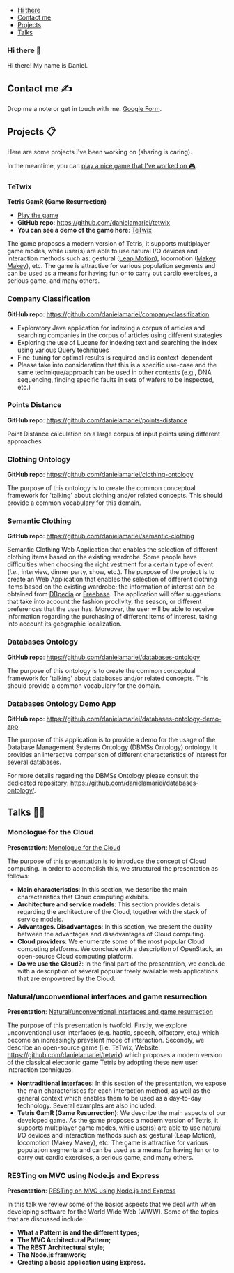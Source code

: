 * [Hi there](https://github.com/danielamariei#hi-there-)
* [Contact me](https://github.com/danielamariei#contact-me-)
* [Projects](https://github.com/danielamariei#projects-)
* [Talks](https://github.com/danielamariei#talks-)

### Hi there 👋
Hi there! My name is Daniel.


## Contact me ✍
Drop me a note or get in touch with me: [Google Form](https://docs.google.com/forms/d/e/1FAIpQLSdidsTCj9zd0gAEh-BcfCatbCa-2fmFDFItFnDSj57JjAcTDA/viewform). 

## Projects 📋
Here are some projects I've been working on (sharing is caring).

In the meantime, you can [play a nice game that I've worked on 🎮](https://danielamariei.github.io/tetwix/serverless/).

### TeTwix
**Tetris GamR (Game Resurrection)**
* [Play the game](https://danielamariei.github.io/tetwix/serverless/)
* **GitHub repo**: https://github.com/danielamariei/tetwix
* **You can see a demo of the game here**: [TeTwix](https://vimeo.com/98003746) 

The game proposes a modern version of Tetris, it supports multiplayer game modes, while user(s) are able to use natural I/O devices and interaction methods such as: gestural ([Leap Motion](https://www.ultraleap.com/product/leap-motion-controller/)), locomotion ([Makey Makey](https://makeymakey.com/)), etc. The game is attractive for various population segments and can be used as a means for having fun or to carry out cardio exercises, a serious game, and many others.

### Company Classification 
**GitHub repo**: https://github.com/danielamariei/company-classification

* Exploratory Java application for indexing a corpus of articles and searching companies in the corpus of articles using different strategies
* Exploring the use of Lucene for indexing text and searching the index using various Query techniques
* Fine-tuning for optimal results is required and is context-dependent
* Please take into consideration that this is a specific use-case and the same technique/approach can be used in other contexts (e.g., DNA sequencing, finding specific faults in sets of wafers to be inspected, etc.)


### Points Distance 
**GitHub repo**: https://github.com/danielamariei/points-distance

Point Distance calculation on a large corpus of input points using different approaches 

### Clothing Ontology
**GitHub repo**: https://github.com/danielamariei/clothing-ontology

The purpose of this ontology is to create the common conceptual framework for 'talking' about clothing and/or related concepts. This should provide a common vocabulary for this domain.

### Semantic Clothing
**GitHub repo**: https://github.com/danielamariei/semantic-clothing

Semantic Clothing Web Application that enables the selection of different clothing items based on the existing wardrobe. Some people have difficulties when choosing the right vestment for a certain type of event (_i.e._, interview, dinner party, show, etc.). The purpose of the project is to create an Web Application that enables the selection of different clothing items based on the existing wardrobe; the information of interest can be obtained from [DBpedia](http://wiki.dbpedia.org/About) or
 [Freebase](https://developers.google.com/freebase/). The application will offer suggestions that take into account the fashion proclivity, the season, or different preferences that the user has. Moreover, the user will be able to receive information regarding the purchasing of different items of interest, taking into account its geographic localization.

### Databases Ontology 
**GitHub repo**: https://github.com/danielamariei/databases-ontology

The purpose of this ontology is to create the common conceptual framework for 'talking' about databases and/or related concepts. This should provide a common vocabulary for the domain.

### Databases Ontology Demo App 
**GitHub repo**: https://github.com/danielamariei/databases-ontology-demo-app

The purpose of this application is to provide a demo for the usage of the Database Management Systems Ontology (DBMSs Ontology) ontology. It provides an interactive comparison of different characteristics of interest for several databases.

For more details regarding the DBMSs Ontology please consult the dedicated repository: https://github.com/danielamariei/databases-ontology/.


## Talks 👨‍🏫

### Monologue for the Cloud

**Presentation**: [Monologue for the Cloud](https://github.com/danielamariei/talks/tree/master/monologue-for-the-cloud)

The purpose of this presentation is to introduce the concept of Cloud computing. In order to accomplish this, we structured the presentation as follows:

* **Main characteristics**: In this section, we describe the main characteristics that Cloud computing exhibits.
* **Architecture and service models**: This section provides details regarding the architecture of the Cloud, together with the stack of service models.
* **Advantages. Disadvantages**: In this section, we present the duality between the advantages and disadvantages of Cloud computing.
* **Cloud providers**: We enumerate some of the most popular Cloud computing platforms. We conclude with a description of OpenStack, an open-source Cloud computing platform.
* **Do we use the Cloud?**: In the final part of the presentation, we conclude with a description of several popular freely available web applications that are empowered by the Cloud.

### Natural/unconventional interfaces and game resurrection

**Presentation**: [Natural/unconventional interfaces and game resurrection](https://github.com/danielamariei/talks/tree/master/natural-unconventional-interfaces-and-game-resurrection)

The purpose of this presentation is twofold. Firstly, we explore unconventional user interfaces (e.g. haptic, speech, olfactory, etc.) which become an increasingly prevalent mode of interaction. Secondly, we describe an open-source game (i.e. TeTwix, Website: https://github.com/danielamariei/tetwix) which proposes a modern version of the classical electronic game Tetris by adopting these new user interaction techniques.

* **Nontraditional interfaces**: In this section of the presentation, we expose the main characteristics for each interaction method, as well as the general context which enables them to be used as a day-to-day technology. Several examples are also included.
* **Tetris GamR (Game Resurrection)**: We describe the main aspects of our developed game. As the game proposes a modern version of Tetris, it supports multiplayer game modes, while user(s) are able to use natural I/O devices and interaction methods such as: gestural (Leap Motion), locomotion (Makey Makey), etc. The game is attractive for various population segments and can be used as a means for having fun or to carry out cardio exercises, a serious game, and many others.

### RESTing on MVC using Node.js and Express

**Presentation**: [RESTing on MVC using Node.js and Express](https://github.com/danielamariei/talks/tree/master/rest-mvc-express)

In this talk we review some of the basics aspects that we deal with when developing software for the World Wide Web (WWW). Some of the topics that are discussed include:
* **What a Pattern is and the different types;**
* **The MVC Architectural Pattern;**
* **The REST Architectural style;**
* **The Node.js framwork;**
* **Creating a basic application using Express.**

<!--
**danielamariei/danielamariei** is a ✨ _special_ ✨ repository because its `README.md` (this file) appears on your GitHub profile.

Here are some ideas to get you started:

- 🔭 I’m currently working on ...
- 🌱 I’m currently learning ...
- 👯 I’m looking to collaborate on ...
- 🤔 I’m looking for help with ...
- 💬 Ask me about ...
- 📫 How to reach me: ...
- 😄 Pronouns: ...
- ⚡ Fun fact: ...
-->

